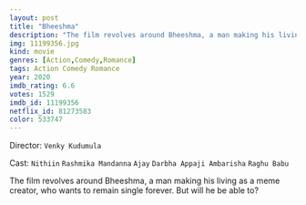 ```yaml
---
layout: post
title: "Bheeshma"
description: "The film revolves around Bheeshma, a man making his living as a meme creator, who wants to remain single forever. But will he be able to?.."
img: 11199356.jpg
kind: movie
genres: [Action,Comedy,Romance]
tags: Action Comedy Romance 
year: 2020
imdb_rating: 6.6
votes: 1529
imdb_id: 11199356
netflix_id: 81273583
color: 533747
---
```

Director: `Venky Kudumula`  

Cast: `Nithiin` `Rashmika Mandanna` `Ajay` `Darbha Appaji Ambarisha` `Raghu Babu` 

The film revolves around Bheeshma, a man making his living as a meme creator, who wants to remain single forever. But will he be able to?